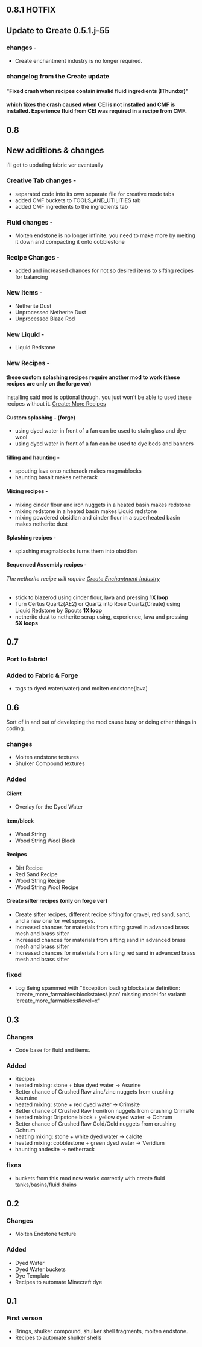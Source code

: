 ## 0.8.1 HOTFIX
## Update to Create 0.5.1.j-55

### changes -
- Create enchantment industry is no longer required. 
### changelog from the Create update
#### "Fixed crash when recipes contain invalid fluid ingredients (IThundxr)"  
#### which fixes the crash caused when CEI is not installed and CMF is installed. Experience fluid from CEI was required in a recipe from CMF.

## 0.8

## New additions & changes
i'll get to updating fabric ver eventually

### Creative Tab changes -

- separated code into its own separate file for creative mode tabs
- added CMF buckets to TOOLS_AND_UTILITIES tab
- added CMF ingredients to the ingredients tab

### Fluid changes -

- Molten endstone is no longer infinite. you need to make more by melting it down and compacting it onto cobblestone

### Recipe Changes -

- added and increased chances for not so desired items to sifting recipes for balancing

### New Items -

- Netherite Dust
- Unprocessed Netherite Dust
- Unprocessed Blaze Rod

### New Liquid -

- Liquid Redstone

### New Recipes -

#### these custom splashing recipes require another mod to work (these recipes are only on the forge ver)
installing said mod is optional though. you just won't be able to used these recipes without it. [Create: More Recipes](https://www.curseforge.com/minecraft/mc-mods/create-morerecipes)

#### Custom splashing - (forge)
- using dyed water in front of a fan can be used to stain glass and dye wool
- using dyed water in front of a fan can be used to dye beds and banners

#### filling and haunting -
- spouting lava onto netherack makes magmablocks 
- haunting basalt makes netherack

#### Mixing recipes  -
- mixing cinder flour and iron nuggets in a heated basin makes redstone
- mixing redstone in a heated basin makes Liquid redstone 
- mixing powdered obsidian and cinder flour in a superheated basin makes netherite dust


#### Splashing recipes -
- splashing magmablocks turns them into obsidian

#### Sequenced Assembly recipes -
###### The netherite recipe will require [Create Enchantment Industry](https://www.curseforge.com/minecraft/mc-mods/create-enchantment-industry)
- stick to blazerod using cinder flour, lava and pressing **1X loop**
- Turn Certus Quartz(AE2) or Quartz into Rose Quartz(Create) using Liquid Redstone by Spouts **1X loop**
- netherite dust to netherite scrap using, experience, lava and pressing  **5X loops**

## 0.7

### Port to fabric! 

### Added to Fabric & Forge

- tags to dyed water(water) and molten endstone(lava)

## 0.6
Sort of in and out of developing the mod cause busy or doing other things in coding. 
### changes

- Molten endstone textures
- Shulker Compound textures

### Added

#### Client
- Overlay for the Dyed Water
#### item/block
- Wood String
- Wood String Wool Block
#### Recipes
- Dirt Recipe
- Red Sand Recipe
- Wood String Recipe
- Wood String Wool Recipe
#### Create sifter recipes (only on forge ver)
- Create sifter recipes, different recipe sifting for gravel, red sand, sand, and a new one for wet sponges.
- Increased chances for materials from sifting gravel in advanced brass mesh and brass sifter
- Increased chances for materials from sifting sand in advanced brass mesh and brass sifter
- Increased chances for materials from sifting red sand in advanced brass mesh and brass sifter 

### fixed

- Log Being spammed with "Exception loading blockstate definition: 'create_more_farmables:blockstates/.json' missing model for variant: 'create_more_farmables:#level=x"


## 0.3 

### Changes

- Code base for fluid and items.

### Added
- Recipes
- heated mixing: stone + blue dyed water -> Asurine
- Better chance of Crushed Raw zinc/zinc nuggets from crushing Asuruine
- heated mixing: stone + red dyed water -> Crimsite
- Better chance of Crushed Raw Iron/Iron nuggets from crushing Crimsite
- heated mixing: Dripstone block + yellow dyed water -> Ochrum
- Better chance of Crushed Raw Gold/Gold nuggets from crushing Ochrum
- heating mixing: stone + white dyed water -> calcite
- heated mixing: cobblestone + green dyed water -> Veridium
- haunting andesite -> netherrack
  
### fixes

- buckets from this mod now works correctly with create fluid tanks/basins/fluid drains


## 0.2 

### Changes

- Molten Endstone texture
  
### Added 

- Dyed Water
- Dyed Water buckets
- Dye Template
- Recipes to automate Minecraft dye
  

## 0.1 

### First verson

- Brings, shulker compound, shulker shell fragments, molten endstone.
- Recipes to automate shulker shells
